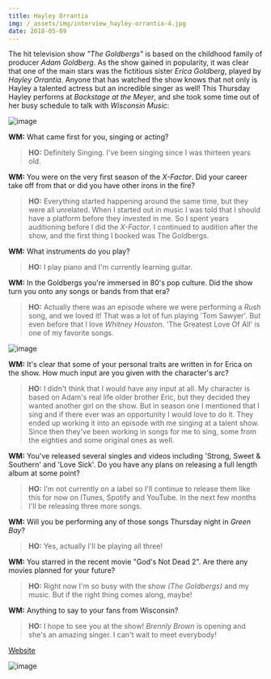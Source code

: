 ```yaml
---
title: Hayley Orrantia
img: /_assets/img/interview_hayley-orrantia-4.jpg
date: 2018-05-09
---
```


The hit television show *"The Goldbergs"* is based on the childhood family of producer *Adam Goldberg*. As the show gained in popularity, it was clear that one of the main stars was the fictitious sister *Erica Goldberg*, played by *Hayley Orrantia*. Anyone that has watched the show knows that not only is Hayley a talented actress but an incredible singer as well! This Thursday Hayley performs at *Backstage at the Meyer*, and she took some time out of her busy schedule to talk with *Wisconsin Music*: 

![image](/_assets/img/interview_hayley1.jpg)

**WM:**
What came first for you, singing or acting?

> **HO:** Definitely Singing. I've been singing since I was thirteen years old. 

**WM:**
You were on the very first season of the *X-Factor*. Did your career take off from that or did you have other irons in the fire? 

> **HO:** Everything started happening around the same time, but they were all unrelated. When I started out in music I was told that I should have a platform before they invested in me. So I spent years auditioning before I did the *X-Factor*. I continued to audition after the show, and the first thing I booked was The Goldbergs. 

**WM:**
What instruments do you play? 

> **HO:** I play piano and I'm currently learning guitar.

**WM:**
In the Goldbergs you're immersed in 80's pop culture. Did the show turn you onto any songs or bands from that era?

> **HO:** Actually there was an episode where we were performing a *Rush* song, and we loved it! That was a lot of fun playing 'Tom Sawyer'. But even before that I love *Whitney Houston*. 'The Greatest Love Of All' is one of my favorite songs. 

![image](/_assets/img/interview_hayley2.jpg)

**WM:**
It's clear that some of your personal traits are written in for Erica on the show. How much input are you given with the character's arc?

> **HO:** I didn't think that I would have any input at all. My character is based on Adam's real life older brother Eric, but they decided they wanted another girl on the show. But in season one I mentioned that I sing and if there ever was an opportunity I would love to do it. They ended up working it into an episode with me singing at a talent show. Since then they've been working in songs for me to sing, some from the eighties and some original ones as well.

**WM:**
You've released several singles and videos including 'Strong, Sweet & Southern' and 'Love Sick'. Do you have any plans on releasing a full length album at some point?

> **HO:** I'm not currently on a label so I'll continue to release them like this for now on ITunes, Spotify and YouTube. In the next few months I'll be releasing three more songs.

**WM:**
Will you be performing any of those songs Thursday night in *Green Bay*?

> **HO:** Yes, actually I'll be playing all three! 

**WM:**
You starred in the recent movie "God's Not Dead 2". Are there any movies planned for your future? 

> **HO:** Right now I'm so busy with the show *(The Goldbergs)* and my music. But if the right thing comes along, maybe! 

**WM:**
Anything to say to your fans from Wisconsin?

> **HO:** I hope to see you at the show! *Brennly Brown* is opening and she's an amazing singer. I can't wait to meet everybody! 

[Website](https://www.hayleyorrantia.com/)

![image](/_assets/img/interview_hayley5.jpg)